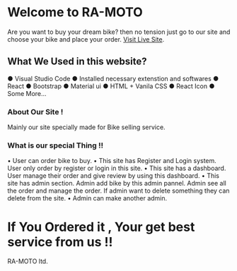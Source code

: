 # Welcome to RA-MOTO 

Are you want to buy your dream bike? then no tension just go to our site and choose your bike and place your order. [Visit Live Site](https://ra-moto.web.app/).

## What We Used in this website?

● Visual Studio Code
● Installed necessary extenstion and softwares
● React
● Bootstrap
● Material ui
● HTML + Vanila CSS
● React Icon
● Some More...

### About Our Site !

Mainly our site specially made for Bike selling service. 

### What is our special Thing !!

•	User can order bike to buy.
•	This site has Register and Login system. User only order by register or login in this site.
•	This site has a dashboard. User manage their order and give review by using this dashboard. 
•	This site has admin section. Admin add bike by this admin pannel. Admin see all the order and manage the order. If admin want to delete something they can delete from the site.
•	Admin can make another admin.

# If You Ordered it  , Your get best service from us !!
RA-MOTO ltd.
